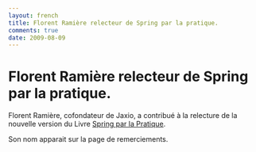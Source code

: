 ```yaml
---
layout: french
title: Florent Ramière relecteur de Spring par la pratique. 
comments: true
date: 2009-08-09
---
```

# Florent Ramière relecteur de Spring par la pratique.

Florent Ramière, cofondateur de Jaxio, a contribué à la relecture de la nouvelle 
version du Livre <a href="http://www.springparlapratique.org/">Spring par la Pratique</a>. 

Son nom apparait sur la page de remerciements.
